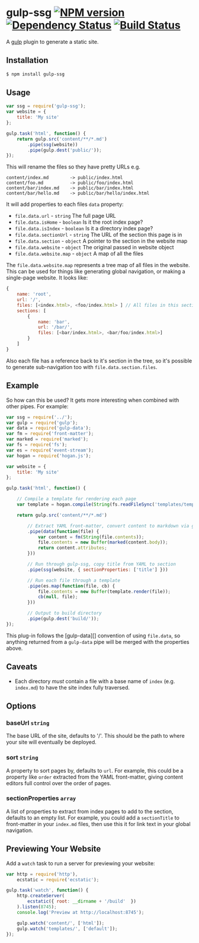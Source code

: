 gulp-ssg [![NPM version][npm-image]][npm-url] [![Dependency Status][depstat-image]][depstat-url] [![Build Status][travis-image]][travis-url]
===

A [gulp][] plugin to generate a static site.

## Installation

```bash
$ npm install gulp-ssg
```

## Usage

```javascript
var ssg = require('gulp-ssg');
var website = {
    title: 'My site'
};

gulp.task('html', function() {
    return gulp.src('content/**/*.md')
        .pipe(ssg(website))
        .pipe(gulp.dest('public/'));
});
```

This will rename the files so they have pretty URLs e.g.

    content/index.md        -> public/index.html
    content/foo.md          -> public/foo/index.html
    content/bar/index.md    -> public/bar/index.html
    content/bar/hello.md    -> public/bar/hello/index.html

It will add properties to each files `data` property:

* `file.data.url` - `string` The full page URL
* `file.data.isHome` - `boolean` Is it the root index page?
* `file.data.isIndex` - `boolean` Is it a directory index page?
* `file.data.sectionUrl` - `string` The URL of the section this page is in
* `file.data.section` - `object` A pointer to the section in the website map
* `file.data.website` - `object` The original passed in website object
* `file.data.website.map` - `object` A map of all the files

The `file.data.website.map` represents a tree map of all files in the website. This can be used for things like generating global navigation, or making a single-page website. It looks like:

```javascript
{
    name: 'root',
    url: '/',
    files: [<index.html>, <foo/index.html> ] // All files in this section
    sections: [
        {
            name: 'bar',
            url: '/bar/',
            files: [<bar/index.html>, <bar/foo/index.html>]
        }
    ]
}
```
Also each file has a reference back to it's section in the tree, so it's possible to generate sub-navigation too with `file.data.section.files`.

## Example

So how can this be used? It gets more interesting when combined with other pipes. For example:

```javascript
var ssg = require('../');
var gulp = require('gulp');
var data = require('gulp-data');
var fm = require('front-matter');
var marked = require('marked');
var fs = require('fs');
var es = require('event-stream');
var hogan = require('hogan.js');

var website = {
    title: 'My site'
};

gulp.task('html', function() {

    // Compile a template for rendering each page
    var template = hogan.compile(String(fs.readFileSync('templates/template.html')));

    return gulp.src('content/**/*.md')

        // Extract YAML front-matter, convert content to markdown via gulp-data
        .pipe(data(function(file) {
            var content = fm(String(file.contents));
            file.contents = new Buffer(marked(content.body));
            return content.attributes;
        }))

        // Run through gulp-ssg, copy title from YAML to section
        .pipe(ssg(website, { sectionProperties: ['title'] }))

        // Run each file through a template
        .pipe(es.map(function(file, cb) {
            file.contents = new Buffer(template.render(file));
            cb(null, file);
        }))

        // Output to build directory
        .pipe(gulp.dest('build/'));
});

```

This plug-in follows the [gulp-data][] convention of using `file.data`, so anything returned from a `gulp-data` pipe will be merged with the properties above.

## Caveats

* Each directory *must* contain a file with a base name of `index` (e.g. `index.md`) to have the site index fully traversed.

## Options

### baseUrl `string`

The base URL of the site, defaults to '/'. This should be the path to where your site will eventually be deployed.

### sort `string`

A property to sort pages by, defaults to `url`. For example, this could be a property like `order` extracted from the YAML front-matter, giving content editors full control over the order of pages.

### sectionProperties `array`

A list of properties to extract from index pages to add to the section, defaults to an empty list. For example, you could add a `sectionTitle` to front-matter in your `index.md` files, then use this it for link text in your global navigation.

## Previewing Your Website

Add a `watch` task to run a server for previewing your website:

```javascript
var http = require('http'),
	ecstatic = require('ecstatic');

gulp.task('watch', function() {
	http.createServer(
        ecstatic({ root: __dirname + '/build'  })
    ).listen(8745);
    console.log('Preview at http://localhost:8745');

    gulp.watch('content/', ['html']);
    gulp.watch('templates/', ['default']);
});
```

[gulp]:http://gulpjs.com

[npm-url]: https://npmjs.org/package/gulp-ssg
[npm-image]: http://img.shields.io/npm/v/gulp-ssg.svg?style=flat

[depstat-url]: https://david-dm.org/paulwib/gulp-ssg
[depstat-image]: https://david-dm.org/paulwib/gulp-ssg.svg?style=flat

[travis-image]: http://img.shields.io/travis/paulwib/gulp-ssg/master.svg?style=flat
[travis-url]: https://travis-ci.org/paulwib/gulp-ssg
